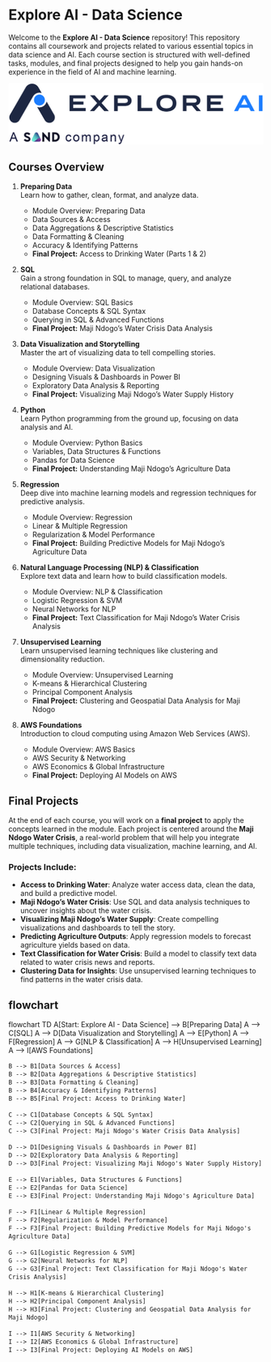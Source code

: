 # Explore AI - Data Science

Welcome to the **Explore AI - Data Science** repository! This repository contains all coursework and projects related to various essential topics in data science and AI. Each course section is structured with well-defined tasks, modules, and final projects designed to help you gain hands-on experience in the field of AI and machine learning.

![Explore AI - Data Science](https://github.com/sheshbazzarr/explore-ai-datascience/blob/main/explore-ai-logo.png)


## Courses Overview

1. **Preparing Data**  
   Learn how to gather, clean, format, and analyze data.  
   - Module Overview: Preparing Data  
   - Data Sources & Access  
   - Data Aggregations & Descriptive Statistics  
   - Data Formatting & Cleaning  
   - Accuracy & Identifying Patterns  
   - **Final Project:** Access to Drinking Water (Parts 1 & 2)

2. **SQL**  
   Gain a strong foundation in SQL to manage, query, and analyze relational databases.  
   - Module Overview: SQL Basics  
   - Database Concepts & SQL Syntax  
   - Querying in SQL & Advanced Functions  
   - **Final Project:** Maji Ndogo’s Water Crisis Data Analysis

3. **Data Visualization and Storytelling**  
   Master the art of visualizing data to tell compelling stories.  
   - Module Overview: Data Visualization  
   - Designing Visuals & Dashboards in Power BI  
   - Exploratory Data Analysis & Reporting  
   - **Final Project:** Visualizing Maji Ndogo’s Water Supply History

4. **Python**  
   Learn Python programming from the ground up, focusing on data analysis and AI.  
   - Module Overview: Python Basics  
   - Variables, Data Structures & Functions  
   - Pandas for Data Science  
   - **Final Project:** Understanding Maji Ndogo’s Agriculture Data

5. **Regression**  
   Deep dive into machine learning models and regression techniques for predictive analysis.  
   - Module Overview: Regression  
   - Linear & Multiple Regression  
   - Regularization & Model Performance  
   - **Final Project:** Building Predictive Models for Maji Ndogo’s Agriculture Data

6. **Natural Language Processing (NLP) & Classification**  
   Explore text data and learn how to build classification models.  
   - Module Overview: NLP & Classification  
   - Logistic Regression & SVM  
   - Neural Networks for NLP  
   - **Final Project:** Text Classification for Maji Ndogo’s Water Crisis Analysis

7. **Unsupervised Learning**  
   Learn unsupervised learning techniques like clustering and dimensionality reduction.  
   - Module Overview: Unsupervised Learning  
   - K-means & Hierarchical Clustering  
   - Principal Component Analysis  
   - **Final Project:** Clustering and Geospatial Data Analysis for Maji Ndogo

8. **AWS Foundations**  
   Introduction to cloud computing using Amazon Web Services (AWS).  
   - Module Overview: AWS Basics  
   - AWS Security & Networking  
   - AWS Economics & Global Infrastructure  
   - **Final Project:** Deploying AI Models on AWS

## Final Projects

At the end of each course, you will work on a **final project** to apply the concepts learned in the module. Each project is centered around the **Maji Ndogo Water Crisis**, a real-world problem that will help you integrate multiple techniques, including data visualization, machine learning, and AI.

### Projects Include:
- **Access to Drinking Water**: Analyze water access data, clean the data, and build a predictive model.
- **Maji Ndogo’s Water Crisis**: Use SQL and data analysis techniques to uncover insights about the water crisis.
- **Visualizing Maji Ndogo’s Water Supply**: Create compelling visualizations and dashboards to tell the story.
- **Predicting Agriculture Outputs**: Apply regression models to forecast agriculture yields based on data.
- **Text Classification for Water Crisis**: Build a model to classify text data related to water crisis news and reports.
- **Clustering Data for Insights**: Use unsupervised learning techniques to find patterns in the water crisis data.

## flowchart
flowchart TD
    A[Start: Explore AI - Data Science] --> B[Preparing Data]
    A --> C[SQL]
    A --> D[Data Visualization and Storytelling]
    A --> E[Python]
    A --> F[Regression]
    A --> G[NLP & Classification]
    A --> H[Unsupervised Learning]
    A --> I[AWS Foundations]

    B --> B1[Data Sources & Access]
    B --> B2[Data Aggregations & Descriptive Statistics]
    B --> B3[Data Formatting & Cleaning]
    B --> B4[Accuracy & Identifying Patterns]
    B --> B5[Final Project: Access to Drinking Water]

    C --> C1[Database Concepts & SQL Syntax]
    C --> C2[Querying in SQL & Advanced Functions]
    C --> C3[Final Project: Maji Ndogo's Water Crisis Data Analysis]

    D --> D1[Designing Visuals & Dashboards in Power BI]
    D --> D2[Exploratory Data Analysis & Reporting]
    D --> D3[Final Project: Visualizing Maji Ndogo's Water Supply History]

    E --> E1[Variables, Data Structures & Functions]
    E --> E2[Pandas for Data Science]
    E --> E3[Final Project: Understanding Maji Ndogo's Agriculture Data]

    F --> F1[Linear & Multiple Regression]
    F --> F2[Regularization & Model Performance]
    F --> F3[Final Project: Building Predictive Models for Maji Ndogo's Agriculture Data]

    G --> G1[Logistic Regression & SVM]
    G --> G2[Neural Networks for NLP]
    G --> G3[Final Project: Text Classification for Maji Ndogo's Water Crisis Analysis]

    H --> H1[K-means & Hierarchical Clustering]
    H --> H2[Principal Component Analysis]
    H --> H3[Final Project: Clustering and Geospatial Data Analysis for Maji Ndogo]

    I --> I1[AWS Security & Networking]
    I --> I2[AWS Economics & Global Infrastructure]
    I --> I3[Final Project: Deploying AI Models on AWS]

